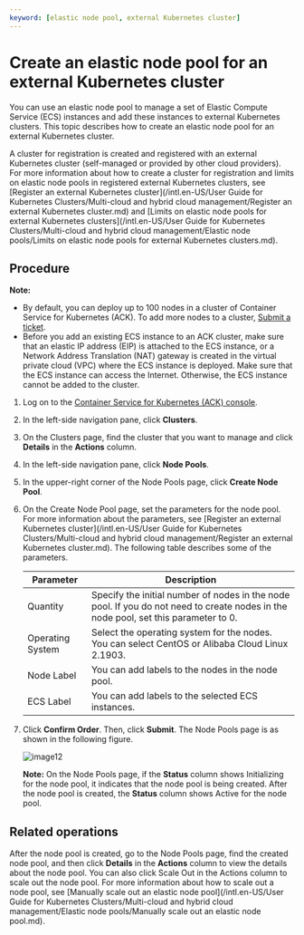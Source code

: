 ```yaml
---
keyword: [elastic node pool, external Kubernetes cluster]
---
```


# Create an elastic node pool for an external Kubernetes cluster

You can use an elastic node pool to manage a set of Elastic Compute Service \(ECS\) instances and add these instances to external Kubernetes clusters. This topic describes how to create an elastic node pool for an external Kubernetes cluster.

A cluster for registration is created and registered with an external Kubernetes cluster \(self-managed or provided by other cloud providers\). For more information about how to create a cluster for registration and limits on elastic node pools in registered external Kubernetes clusters, see [Register an external Kubernetes cluster](/intl.en-US/User Guide for Kubernetes Clusters/Multi-cloud and hybrid cloud management/Register an external Kubernetes cluster.md) and [Limits on elastic node pools for external Kubernetes clusters](/intl.en-US/User Guide for Kubernetes Clusters/Multi-cloud and hybrid cloud management/Elastic node pools/Limits on elastic node pools for external Kubernetes clusters.md).

## Procedure

**Note:**

-   By default, you can deploy up to 100 nodes in a cluster of Container Service for Kubernetes \(ACK\). To add more nodes to a cluster, [Submit a ticket](https://workorder-intl.console.aliyun.com/console.htm).
-   Before you add an existing ECS instance to an ACK cluster, make sure that an elastic IP address \(EIP\) is attached to the ECS instance, or a Network Address Translation \(NAT\) gateway is created in the virtual private cloud \(VPC\) where the ECS instance is deployed. Make sure that the ECS instance can access the Internet. Otherwise, the ECS instance cannot be added to the cluster.

1.  Log on to the [Container Service for Kubernetes \(ACK\) console](https://cs.console.aliyun.com).

2.  In the left-side navigation pane, click **Clusters**.

3.  On the Clusters page, find the cluster that you want to manage and click **Details** in the **Actions** column.

4.  In the left-side navigation pane, click **Node Pools**.

5.  In the upper-right corner of the Node Pools page, click **Create Node Pool**.

6.  On the Create Node Pool page, set the parameters for the node pool. For more information about the parameters, see [Register an external Kubernetes cluster](/intl.en-US/User Guide for Kubernetes Clusters/Multi-cloud and hybrid cloud management/Register an external Kubernetes cluster.md). The following table describes some of the parameters.

    |Parameter|Description|
    |---------|-----------|
    |Quantity|Specify the initial number of nodes in the node pool. If you do not need to create nodes in the node pool, set this parameter to 0.|
    |Operating System|Select the operating system for the nodes. You can select CentOS or Alibaba Cloud Linux 2.1903.|
    |Node Label|You can add labels to the nodes in the node pool.|
    |ECS Label|You can add labels to the selected ECS instances.|

7.  Click **Confirm Order**. Then, click **Submit**. The Node Pools page is as shown in the following figure.

    ![image12](../images/p186890.png)

    **Note:** On the Node Pools page, if the **Status** column shows Initializing for the node pool, it indicates that the node pool is being created. After the node pool is created, the **Status** column shows Active for the node pool.


## Related operations

After the node pool is created, go to the Node Pools page, find the created node pool, and then click **Details** in the **Actions** column to view the details about the node pool. You can also click Scale Out in the Actions column to scale out the node pool. For more information about how to scale out a node pool, see [Manually scale out an elastic node pool](/intl.en-US/User Guide for Kubernetes Clusters/Multi-cloud and hybrid cloud management/Elastic node pools/Manually scale out an elastic node pool.md).

